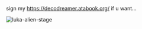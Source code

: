 
 sign my <https://decodreamer.atabook.org/> if u want... 
 
![luka-alien-stage](https://github.com/user-attachments/assets/3e4dcfcf-fb32-48c9-9970-ac8b9148c785)
